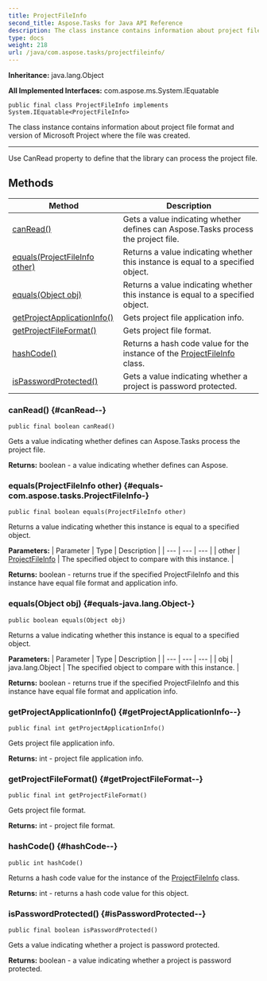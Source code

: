 ```yaml
---
title: ProjectFileInfo
second_title: Aspose.Tasks for Java API Reference
description: The class instance contains information about project file format and version of Microsoft Project where the file was created.
type: docs
weight: 218
url: /java/com.aspose.tasks/projectfileinfo/
---
```


**Inheritance:**
java.lang.Object

**All Implemented Interfaces:**
com.aspose.ms.System.IEquatable
```
public final class ProjectFileInfo implements System.IEquatable<ProjectFileInfo>
```

The class instance contains information about project file format and version of Microsoft Project where the file was created.

--------------------

Use CanRead property to define that the library can process the project file.
## Methods

| Method | Description |
| --- | --- |
| [canRead()](#canRead--) | Gets a value indicating whether defines can Aspose.Tasks process the project file. |
| [equals(ProjectFileInfo other)](#equals-com.aspose.tasks.ProjectFileInfo-) | Returns a value indicating whether this instance is equal to a specified object. |
| [equals(Object obj)](#equals-java.lang.Object-) | Returns a value indicating whether this instance is equal to a specified object. |
| [getProjectApplicationInfo()](#getProjectApplicationInfo--) | Gets project file application info. |
| [getProjectFileFormat()](#getProjectFileFormat--) | Gets project file format. |
| [hashCode()](#hashCode--) | Returns a hash code value for the instance of the [ProjectFileInfo](../../com.aspose.tasks/projectfileinfo) class. |
| [isPasswordProtected()](#isPasswordProtected--) | Gets a value indicating whether a project is password protected. |
### canRead() {#canRead--}
```
public final boolean canRead()
```


Gets a value indicating whether defines can Aspose.Tasks process the project file.

**Returns:**
boolean - a value indicating whether defines can Aspose.
### equals(ProjectFileInfo other) {#equals-com.aspose.tasks.ProjectFileInfo-}
```
public final boolean equals(ProjectFileInfo other)
```


Returns a value indicating whether this instance is equal to a specified object.

**Parameters:**
| Parameter | Type | Description |
| --- | --- | --- |
| other | [ProjectFileInfo](../../com.aspose.tasks/projectfileinfo) | The specified object to compare with this instance. |

**Returns:**
boolean - returns true if the specified ProjectFileInfo and this instance have equal file format and application info.
### equals(Object obj) {#equals-java.lang.Object-}
```
public boolean equals(Object obj)
```


Returns a value indicating whether this instance is equal to a specified object.

**Parameters:**
| Parameter | Type | Description |
| --- | --- | --- |
| obj | java.lang.Object | The specified object to compare with this instance. |

**Returns:**
boolean - returns true if the specified ProjectFileInfo and this instance have equal file format and application info.
### getProjectApplicationInfo() {#getProjectApplicationInfo--}
```
public final int getProjectApplicationInfo()
```


Gets project file application info.

**Returns:**
int - project file application info.
### getProjectFileFormat() {#getProjectFileFormat--}
```
public final int getProjectFileFormat()
```


Gets project file format.

**Returns:**
int - project file format.
### hashCode() {#hashCode--}
```
public int hashCode()
```


Returns a hash code value for the instance of the [ProjectFileInfo](../../com.aspose.tasks/projectfileinfo) class.

**Returns:**
int - returns a hash code value for this object.
### isPasswordProtected() {#isPasswordProtected--}
```
public final boolean isPasswordProtected()
```


Gets a value indicating whether a project is password protected.

**Returns:**
boolean - a value indicating whether a project is password protected.

